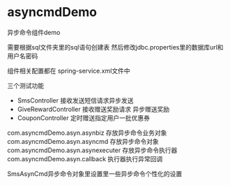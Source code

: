 # asyncmdDemo
异步命令组件demo

需要根据sql文件夹里的sql语句创建表
然后修改jdbc.properties里的数据库url和用户名密码

组件相关配置都在 spring-service.xml文件中

三个测试功能
- SmsController 接收发送短信请求异步发送
- GiveRewardController 接收赠送奖励请求 异步赠送奖励
- CouponController 定时赠送指定用户一批优惠券

com.asyncmdDemo.asyn.asynbiz 存放异步命令业务对象
com.asyncmdDemo.asyn.asyncmd 存放异步命令对象
com.asyncmdDemo.asyn.asynexecuter 存放异步命令执行器
com.asyncmdDemo.asyn.callback 执行器执行异常回调

SmsAsynCmd异步命令对象里设置里一些异步命令个性化的设置
